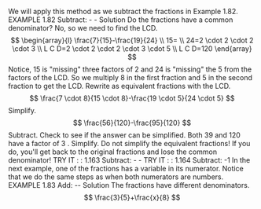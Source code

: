 We will apply this method as we subtract the fractions in Example 1.82.
EXAMPLE 1.82
Subtract: - -
Solution
Do the fractions have a common denominator? No, so we need to find the LCD.
$$
\begin{array}{l} 
\frac{7}{15}-\frac{19}{24} \\
15= \\
24=2 \cdot 2 \cdot 2 \cdot 3 \\
L C D=2 \cdot 2 \cdot 2 \cdot 3 \cdot 5 \\
L C D=120
\end{array}
$$
Notice, 15 is "missing" three factors of 2 and 24 is "missing" the 5 from the factors of the LCD. So we multiply 8 in the first fraction and 5 in the second fraction to get the LCD.
Rewrite as equivalent fractions with the LCD.
$$
\frac{7 \cdot 8}{15 \cdot 8}-\frac{19 \cdot 5}{24 \cdot 5}
$$
Simplify.
$$
\frac{56}{120}-\frac{95}{120}
$$
Subtract.
Check to see if the answer can be simplified.
Both 39 and 120 have a factor of 3 .
Simplify.
Do not simplify the equivalent fractions! If you do, you'll get back to the original fractions and lose the common denominator!
TRY IT : : 1.163
Subtract: - -
TRY IT : : 1.164
Subtract: -1
In the next example, one of the fractions has a variable in its numerator. Notice that we do the same steps as when both numerators are numbers.
EXAMPLE 1.83
Add: --
Solution
The fractions have different denominators.
$$
\frac{3}{5}+\frac{x}{8}
$$